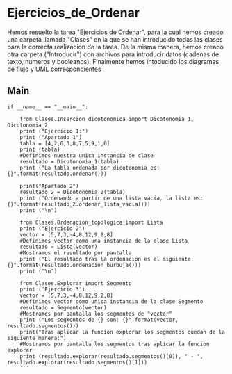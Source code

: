 # Ejercicios_de_Ordenar


Hemos resuelto la tarea "Ejercicios de Ordenar", para la cual hemos creado una carpeta llamada "Clases" en la que se han introducido todas las clases para la correcta realizacion de la tarea. De la misma manera, hemos creado otra carpeta ("Introducir") con archivos para introducir datos (cadenas de texto, numeros y booleanos). Finalmente hemos intoducido los diagramas de flujo y UML correspondientes

## Main

```
if __name__ == "__main__":

    from Clases.Insercion_dicotonomica import Dicotonomia_1, Dicotonomia_2
    print ("Ejercicio 1:")
    print ("Apartado 1")
    tabla = [4,2,6,3,8,7,5,9,1,0]
    print (tabla)
    #Definimos nuestra unica instancia de clase
    resultado = Dicotonomia_1(tabla)
    print ("La tabla ordenada por dicotonomia es: {}".format(resultado.ordenar()))

    print("Apartado 2")
    resultado_2 = Dicotonomia_2(tabla)
    print ("Ordenando a partir de una lista vacia, la lista es: {}".format(resultado_2.ordenar_lista_vacia()))
    print ("\n")

    from Clases.Ordenacion_topologica import Lista
    print ("Ejercicio 2")
    vector = [5,7,3,-4,8,12,9,2,8]
    #Definimos vector como una instancia de la clase Lista
    resultado = Lista(vector)
    #Mostramos el resultado por pantalla
    print ("El resultado tras la ordenacion es el siguiente: {}".format(resultado.ordenacion_burbuja()))
    print ("\n")

    from Clases.Explorar import Segmento
    print ("Ejercicio 3")
    vector = [5,7,3,-4,8,12,9,2,8]
    #Definimos vector como unica instancia de la clase Segmento
    resultado = Segmento(vector)
    #Mostramos por pantalla los segmentos de "vector"
    print ("Los segmentos de {} son: {}".format(vector, resultado.segmentos()))
    print("Tras aplicar la funcion explorar los segmentos quedan de la siguiente manera:")
    #Mostramos por pantalla los segmentos tras aplicar la funcion explorar
    print (resultado.explorar(resultado.segmentos()[0]), " - ", resultado.explorar(resultado.segmentos()[1]))
    ```
